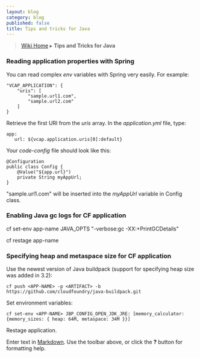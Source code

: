 ```yaml
---
layout: blog
category: blog
published: false
title: Tips and tricks for Java
---
```

> [Wiki Home](Home) ▸ **Tips and Tricks for Java**

### Reading application properties with Spring
You can read complex _env_ variables with Spring very easily. For example:

```
"VCAP_APPLICATION": {
    "uris": [
        "sample.url1.com",
        "sample.url2.com"
    ]
}
```
Retrieve the first URI from the _uris_ array. In the _application.yml_ file, type:
```
app:
   url: ${vcap.application.uris[0]:default}
```

Your _code-config_ file should look like this:
```
@Configuration
public class Config {
    @Value("${app.url}")
    private String myAppUrl;
}
```
"sample.url1.com" will be inserted into the _myAppUrl_ variable in Config class.

### Enabling Java gc logs for CF application

cf set-env app-name JAVA_OPTS "-verbose:gc -XX:+PrintGCDetails"

cf restage app-name

### Specifying heap and metaspace size for CF application

Use the newest version of Java buildpack (support for specifying heap size was added in 3.2):
```
cf push <APP-NAME> -p <ARTIFACT> -b https://github.com/cloudfoundry/java-buildpack.git
```
Set environment variables:
```
cf set-env <APP-NAME> JBP_CONFIG_OPEN_JDK_JRE: [memory_calculator: {memory_sizes: { heap: 64M, metaspace: 34M }}]
```
Restage application.


Enter text in [Markdown](http://daringfireball.net/projects/markdown/). Use the toolbar above, or click the **?** button for formatting help.
